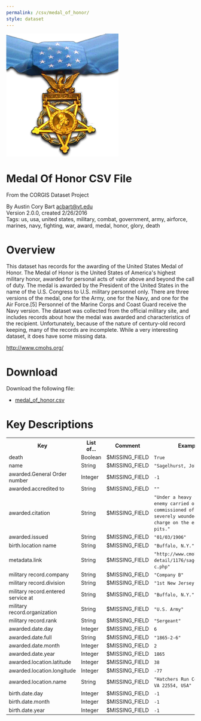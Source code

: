 ```yaml
---
permalink: /csv/medal_of_honor/
style: dataset
---
```


<img class="img-thumbnail float-right"
     src="/images/datasets/medal-of-honor-icon.png"
     alt="medal of honor icon"
     role="presentation">

# Medal Of Honor CSV File

<p class='lead'>From the CORGIS Dataset Project</p>

<span class='text-muted'>By Austin Cory Bart <acbart@vt.edu></span><br>
<span class='text-muted'>Version 2.0.0, created 2/26/2016</span><br>
<span class='text-muted'>Tags: us, usa, united states, military, combat, government, army, airforce, marines, navy, fighting, war, award, medal, honor, glory, death</span>

# Overview

This dataset has records for the awarding of the United States Medal of Honor. The Medal of Honor is the United States of America's highest military honor, awarded for personal acts of valor above and beyond the call of duty. The medal is awarded by the President of the United States in the name of the U.S. Congress to U.S. military personnel only. There are three versions of the medal, one for the Army, one for the Navy, and one for the Air Force.[5] Personnel of the Marine Corps and Coast Guard receive the Navy version.
The dataset was collected from the official military site, and includes records about how the medal was awarded and characteristics of the recipient. Unfortunately, because of the nature of century-old record keeping, many of the records are incomplete. While a very interesting dataset, it does have some missing data.


<http://www.cmohs.org/>




# Download

Download the following file:

* <a href='../../datasets/csv/medal_of_honor/medal_of_honor.csv' download>medal_of_honor.csv <span class="fas fa-download"></span></a>

# Key Descriptions
    
<table class='table table-condensed table-striped table-bordered table-hover'>
<tr>
    <th class=''>Key</th>
    <th class=''>List of...</th>
    <th class=''>Comment</th>
    <th class=''>Example Value</th>
</tr>

<tr>
    <td>death</td>
    <td>Boolean</td> 
    <td>$MISSING_FIELD</td>
    <td><code>True</code></td>
</tr>

<tr>
    <td>name</td>
    <td>String</td> 
    <td>$MISSING_FIELD</td>
    <td><code>"Sagelhurst, John C."</code></td>
</tr>

<tr>
    <td>awarded.General Order number</td>
    <td>Integer</td> 
    <td>$MISSING_FIELD</td>
    <td><code>-1</code></td>
</tr>

<tr>
    <td>awarded.accredited to</td>
    <td>String</td> 
    <td>$MISSING_FIELD</td>
    <td><code>""</code></td>
</tr>

<tr>
    <td>awarded.citation</td>
    <td>String</td> 
    <td>$MISSING_FIELD</td>
    <td><code>"Under a heavy fire from the enemy carried off the field a commissioned officer who was severely wounded and also led a charge on the enemy's rifle pits."</code></td>
</tr>

<tr>
    <td>awarded.issued</td>
    <td>String</td> 
    <td>$MISSING_FIELD</td>
    <td><code>"01/03/1906"</code></td>
</tr>

<tr>
    <td>birth.location name</td>
    <td>String</td> 
    <td>$MISSING_FIELD</td>
    <td><code>"Buffalo, N.Y."</code></td>
</tr>

<tr>
    <td>metadata.link</td>
    <td>String</td> 
    <td>$MISSING_FIELD</td>
    <td><code>"http://www.cmohs.org/recipient-detail/1176/sagelhurst-john-c.php"</code></td>
</tr>

<tr>
    <td>military record.company</td>
    <td>String</td> 
    <td>$MISSING_FIELD</td>
    <td><code>"Company B"</code></td>
</tr>

<tr>
    <td>military record.division</td>
    <td>String</td> 
    <td>$MISSING_FIELD</td>
    <td><code>"1st New Jersey Cavalry"</code></td>
</tr>

<tr>
    <td>military record.entered service at</td>
    <td>String</td> 
    <td>$MISSING_FIELD</td>
    <td><code>"Buffalo, N.Y."</code></td>
</tr>

<tr>
    <td>military record.organization</td>
    <td>String</td> 
    <td>$MISSING_FIELD</td>
    <td><code>"U.S. Army"</code></td>
</tr>

<tr>
    <td>military record.rank</td>
    <td>String</td> 
    <td>$MISSING_FIELD</td>
    <td><code>"Sergeant"</code></td>
</tr>

<tr>
    <td>awarded.date.day</td>
    <td>Integer</td> 
    <td>$MISSING_FIELD</td>
    <td><code>6</code></td>
</tr>

<tr>
    <td>awarded.date.full</td>
    <td>String</td> 
    <td>$MISSING_FIELD</td>
    <td><code>"1865-2-6"</code></td>
</tr>

<tr>
    <td>awarded.date.month</td>
    <td>Integer</td> 
    <td>$MISSING_FIELD</td>
    <td><code>2</code></td>
</tr>

<tr>
    <td>awarded.date.year</td>
    <td>Integer</td> 
    <td>$MISSING_FIELD</td>
    <td><code>1865</code></td>
</tr>

<tr>
    <td>awarded.location.latitude</td>
    <td>Integer</td> 
    <td>$MISSING_FIELD</td>
    <td><code>38</code></td>
</tr>

<tr>
    <td>awarded.location.longitude</td>
    <td>Integer</td> 
    <td>$MISSING_FIELD</td>
    <td><code>-77</code></td>
</tr>

<tr>
    <td>awarded.location.name</td>
    <td>String</td> 
    <td>$MISSING_FIELD</td>
    <td><code>"Hatchers Run Court, Stafford, VA 22554, USA"</code></td>
</tr>

<tr>
    <td>birth.date.day</td>
    <td>Integer</td> 
    <td>$MISSING_FIELD</td>
    <td><code>-1</code></td>
</tr>

<tr>
    <td>birth.date.month</td>
    <td>Integer</td> 
    <td>$MISSING_FIELD</td>
    <td><code>-1</code></td>
</tr>

<tr>
    <td>birth.date.year</td>
    <td>Integer</td> 
    <td>$MISSING_FIELD</td>
    <td><code>-1</code></td>
</tr>

</table>